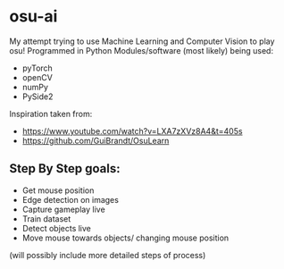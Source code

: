 # osu-ai
My attempt trying to use Machine Learning and Computer Vision to play osu!
Programmed in Python
Modules/software (most likely) being used:
* pyTorch
* openCV
* numPy
* PySide2


Inspiration taken from:
* https://www.youtube.com/watch?v=LXA7zXVz8A4&t=405s 
* https://github.com/GuiBrandt/OsuLearn

## Step By Step goals:
* Get mouse position
* Edge detection on images
* Capture gameplay live
* Train dataset
* Detect objects live
* Move mouse towards objects/ changing mouse position

(will possibly include more detailed steps of process)

